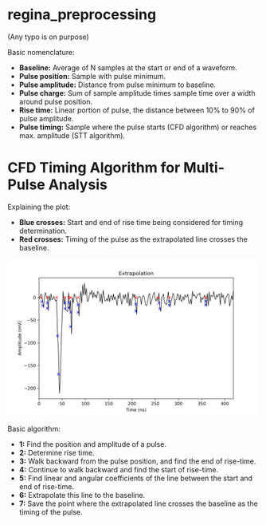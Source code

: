 # regina_preprocessing

(Any typo is on purpose)

Basic nomenclature:
* **Baseline:** Average of N samples at the start or end of a waveform.
* **Pulse position:** Sample with pulse minimum.
* **Pulse amplitude:** Distance from pulse minimum to baseline.
* **Pulse charge:** Sum of sample amplitude times sample time over a width around pulse position.
* **Rise time:** Linear portion of pulse, the distance between 10% to 90% of pulse amplitude.
* **Pulse timing:** Sample where the pulse starts (CFD algorithm) or reaches max. amplitude (STT algorithm). 

# CFD Timing Algorithm for Multi-Pulse Analysis

Explaining the plot:
* **Blue crosses:** Start and end of rise time being considered for timing determination.
* **Red crosses:** Timing of the pulse as the extrapolated line crosses the baseline.

![Waveform with pulse timing determined by CFD. Red crosses represent timing of  pulse.](./waveform_example.png)

Basic algorithm:
* **1:** Find the position and amplitude of a pulse.
* **2:** Determine rise time.
* **3:** Walk backward from the pulse position, and find the end of rise-time.
* **4:** Continue to walk backward and find the start of rise-time.
* **5:** Find linear and angular coefficients of the line between the start and end of rise-time.
* **6:** Extrapolate this line to the baseline.
* **7:** Save the point where the extrapolated line crosses the baseline as the timing of the pulse.


